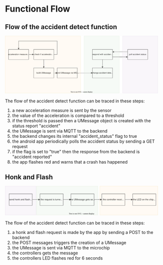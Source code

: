 # Functional Flow

## Flow of the accident detect function

![Flow of the accident detect](static/accident_detect.svg)

The flow of the accident detect function can be traced in these steps:

1. a new acceleration measure is sent by the sensor
2. the value of the acceleration is compared to a threshold
3. if the threshold is passed then a UMessage object is created with the status report "accident"
4. the UMessage is sent via MQTT to the backend
5. the backend changes its internal "accident_status" flag to true
6. the android app periodically polls the accident status by sending a GET request
7. if the flag is set to "true" then the response from the backend is "accident reported"
8. the app flashes red and warns that a crash has happened

## Honk and Flash

![Flow of honk and flash](static/honkandflash.svg)

The flow of the accident detect function can be traced in these steps:

1. a honk and flash request is made by the app by sending a POST to the backend
2. the POST messages triggers the creation of a UMessage
3. the UMessage is sent via MQTT to the microchip
4. the controllers gets the message
5. the controllers LED flashes red for 6 seconds